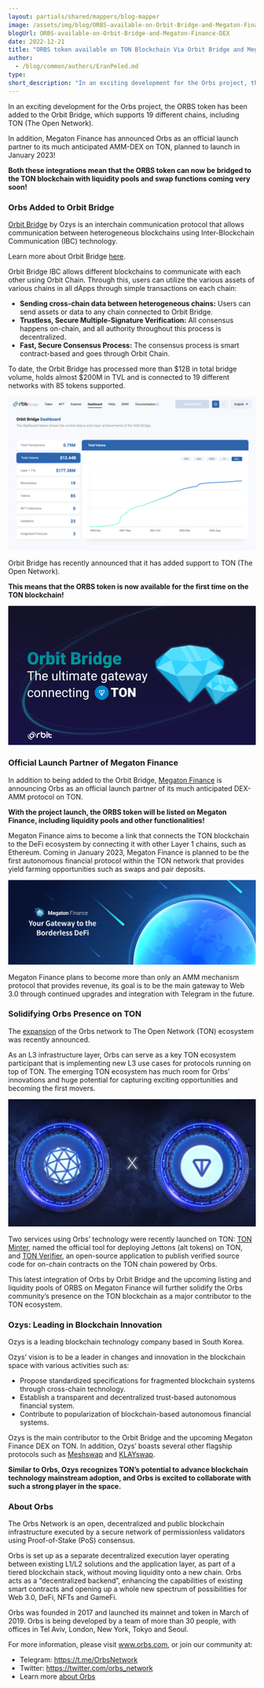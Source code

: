 ```yaml
---
layout: partials/shared/mappers/blog-mapper
image: /assets/img/blog/ORBS-available-on-Orbit-Bridge-and-Megaton-Finance-DEX/bg.jpg
blogUrl: ORBS-available-on-Orbit-Bridge-and-Megaton-Finance-DEX
date: 2022-12-21
title: "ORBS token available on TON Blockchain Via Orbit Bridge and Megaton Finance DEX"
author:
  - /blog/common/authors/EranPeled.md
type:
short_description: "In an exciting development for the Orbs project, the ORBS token has been added to the Orbit Bridge, which supports 19 different chains, including TON (The Open Network). In addition, Megaton Finance has announced Orbs as an official launch partner to its much anticipated AMM-DEX on TON, planned to launch in January 2023! Both these integrations mean that the ORBS token can now be bridged to the TON blockchain with liquidity pools and swap functions coming very soon!"
---
```


In an exciting development for the Orbs project, the ORBS token has been added to the Orbit Bridge, which supports 19 different chains, including TON (The Open Network).

In addition, Megaton Finance has announced Orbs as an official launch partner to its much anticipated AMM-DEX on TON, planned to launch in January 2023! 

**Both these integrations mean that the ORBS token can now be bridged to the TON blockchain with liquidity pools and swap functions coming very soon!**


### Orbs Added to Orbit Bridge 

‌[Orbit Bridge](https://bridge.orbitchain.io/) by Ozys is an interchain communication protocol that allows communication between heterogeneous blockchains using Inter-Blockchain Communication (IBC) technology. 

Learn more about Orbit Bridge [here](https://bridge.orbitchain.io/questions).

Orbit Bridge IBC allows different blockchains to communicate with each other using Orbit Chain. Through this, users can utilize the various assets of various chains in all dApps through simple transactions on each chain:

- **Sending cross-chain data between heterogeneous chains:** Users can send assets or data to any chain connected to Orbit Bridge.
- **Trustless, Secure Multiple-Signature Verification:** All consensus happens on-chain, and all authority throughout this process is decentralized.
- **Fast, Secure Consensus Process:** The consensus process is smart contract-based and goes through Orbit Chain. 

To date, the Orbit Bridge has processed more than $12B in total bridge volume, holds almost $200M in TVL and is connected to 19 different networks with 85 tokens supported.

![Dashboard](/assets/img/blog/ORBS-available-on-Orbit-Bridge-and-Megaton-Finance-DEX/image1.png)



Orbit Bridge has recently announced that it has added support to TON (The Open Network). 

**This means that the ORBS token is now available for the first time on the TON blockchain!**

![TON](/assets/img/blog/ORBS-available-on-Orbit-Bridge-and-Megaton-Finance-DEX/image2.png)



### Official Launch Partner of Megaton Finance

In addition to being added to the Orbit Bridge, [Megaton Finance](https://megaton.fi/) is announcing Orbs as an official launch partner of its much anticipated DEX-AMM protocol on TON. 

**With the project launch, the ORBS token will be listed on Megaton Finance, including liquidity pools and other functionalities!**

Megaton Finance aims to become a link that connects the TON blockchain to the DeFi ecosystem by connecting it with other Layer 1 chains, such as Ethereum. Coming in January 2023, Megaton Finance is planned to be the first autonomous financial protocol within the TON network that provides yield farming opportunities such as swaps and pair deposits.

![Megaton](/assets/img/blog/ORBS-available-on-Orbit-Bridge-and-Megaton-Finance-DEX/image3.png)


Megaton Finance plans to become more than only an AMM mechanism protocol that provides revenue, its goal is to be the main gateway to Web 3.0 through continued upgrades and integration with Telegram in the future.


### Solidifying Orbs Presence on TON 

The [expansion](https://www.orbs.com/Expanding-to-The-Open-Network-TON/) of the Orbs network to The Open Network (TON) ecosystem was recently announced.

As an L3 infrastructure layer, Orbs can serve as a key TON ecosystem participant that is implementing new L3 use cases for protocols running on top of TON. The emerging TON ecosystem has much room for Orbs’ innovations and huge potential for capturing exciting opportunities and becoming the first movers. 

![TON2](/assets/img/blog/ORBS-available-on-Orbit-Bridge-and-Megaton-Finance-DEX/image4.jpg)


Two services using Orbs’ technology were recently launched on TON: [TON Minter](https://www.orbs.com/Announcing-TON-Minter-by-Orbs/), named the official tool for deploying Jettons (alt tokens) on TON, and [TON Verifier](https://www.orbs.com/Announcing-TON-Verifier-by-Orbs/), an open-source application to publish verified source code for on-chain contracts on the TON chain powered by Orbs. 

This latest integration of Orbs by Orbit Bridge and the upcoming listing and liquidity pools of ORBS on Megaton Finance will further solidify the Orbs community’s presence on the TON blockchain as a major contributor to the TON ecosystem.


<div class='line-separator'> </div>


### Ozys: Leading in Blockchain Innovation

Ozys is a leading blockchain technology company based in South Korea.

Ozys’ vision is to be a leader in changes and innovation in the blockchain space with various activities such as:
 
- Propose standardized specifications for fragmented blockchain systems through cross-chain technology.
- Establish a transparent and decentralized trust-based autonomous financial system.
- Contribute to popularization of blockchain-based autonomous financial systems.

Ozys is the main contributor to the Orbit Bridge and the upcoming Megaton Finance DEX on TON. In addition, Ozys’ boasts several other flagship protocols such as [Meshswap](https://meshswap.fi/) and [KLAYswap](https://klayswap.com/).

**Similar to Orbs, Ozys recognizes TON’s potential to advance blockchain technology mainstream adoption, and Orbs is excited to collaborate with such a strong player in the space.**


<div class='line-separator'> </div>


### About Orbs

The Orbs Network is an open, decentralized and public blockchain infrastructure executed by a secure network of permissionless validators using Proof-of-Stake (PoS) consensus.

Orbs is set up as a separate decentralized execution layer operating between existing L1/L2 solutions and the application layer, as part of a tiered blockchain stack, without moving liquidity onto a new chain. Orbs acts as a “decentralized backend”, enhancing the capabilities of existing smart contracts and opening up a whole new spectrum of possibilities for Web 3.0, DeFi, NFTs and GameFi.

Orbs was founded in 2017 and launched its mainnet and token in March of 2019. Orbs is being developed by a team of more than 30 people, with offices in Tel Aviv, London, New York, Tokyo and Seoul.

For more information, please visit www.orbs.com, or join our community at:

- Telegram: https://t.me/OrbsNetwork
- Twitter: https://twitter.com/orbs_network
- Learn more [about Orbs](https://www.orbs.com/Orbs-A-Re-introduction/)

